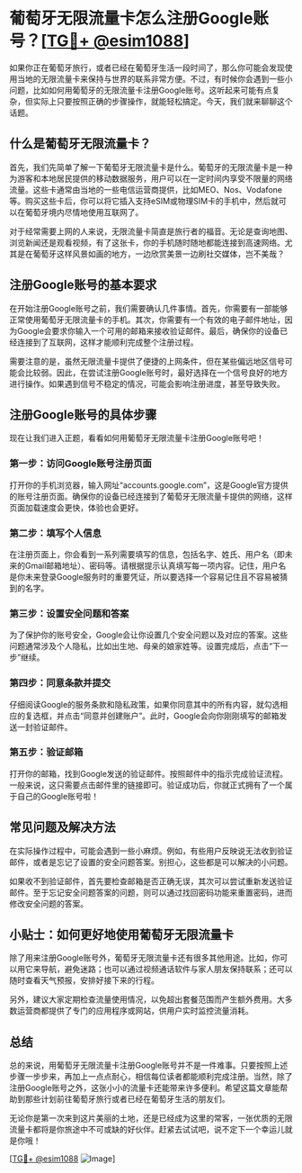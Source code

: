 # 葡萄牙无限流量卡怎么注册Google账号？[[TG💪+ @esim1088](https://t.me/s/esim1088)]

如果你正在葡萄牙旅行，或者已经在葡萄牙生活一段时间了，那么你可能会发现使用当地的无限流量卡来保持与世界的联系非常方便。不过，有时候你会遇到一些小问题，比如如何用葡萄牙的无限流量卡注册Google账号。这听起来可能有点复杂，但实际上只要按照正确的步骤操作，就能轻松搞定。今天，我们就来聊聊这个话题。

## 什么是葡萄牙无限流量卡？

首先，我们先简单了解一下葡萄牙无限流量卡是什么。葡萄牙的无限流量卡是一种为游客和本地居民提供的移动数据服务，用户可以在一定时间内享受不限量的网络流量。这些卡通常由当地的一些电信运营商提供，比如MEO、Nos、Vodafone等。购买这些卡后，你可以将它插入支持eSIM或物理SIM卡的手机中，然后就可以在葡萄牙境内尽情地使用互联网了。

对于经常需要上网的人来说，无限流量卡简直是旅行者的福音。无论是查询地图、浏览新闻还是观看视频，有了这张卡，你的手机随时随地都能连接到高速网络。尤其是在葡萄牙这样风景如画的地方，一边欣赏美景一边刷社交媒体，岂不美哉？

## 注册Google账号的基本要求

在开始注册Google账号之前，我们需要确认几件事情。首先，你需要有一部能够正常使用葡萄牙无限流量卡的手机。其次，你需要有一个有效的电子邮件地址，因为Google会要求你输入一个可用的邮箱来接收验证邮件。最后，确保你的设备已经连接到了互联网，这样才能顺利完成整个注册过程。

需要注意的是，虽然无限流量卡提供了便捷的上网条件，但在某些偏远地区信号可能会比较弱。因此，在尝试注册Google账号时，最好选择在一个信号良好的地方进行操作。如果遇到信号不稳定的情况，可能会影响注册进度，甚至导致失败。

## 注册Google账号的具体步骤

现在让我们进入正题，看看如何用葡萄牙无限流量卡注册Google账号吧！

### 第一步：访问Google账号注册页面

打开你的手机浏览器，输入网址“accounts.google.com”，这是Google官方提供的账号注册页面。确保你的设备已经连接到了葡萄牙无限流量卡提供的网络，这样页面加载速度会更快，体验也会更好。

### 第二步：填写个人信息

在注册页面上，你会看到一系列需要填写的信息，包括名字、姓氏、用户名（即未来的Gmail邮箱地址）、密码等。请根据提示认真填写每一项内容。记住，用户名是你未来登录Google服务时的重要凭证，所以要选择一个容易记住且不容易被猜到的名字。

### 第三步：设置安全问题和答案

为了保护你的账号安全，Google会让你设置几个安全问题以及对应的答案。这些问题通常涉及个人隐私，比如出生地、母亲的娘家姓等。设置完成后，点击“下一步”继续。

### 第四步：同意条款并提交

仔细阅读Google的服务条款和隐私政策，如果你同意其中的所有内容，就勾选相应的复选框，并点击“同意并创建账户”。此时，Google会向你刚刚填写的邮箱发送一封验证邮件。

### 第五步：验证邮箱

打开你的邮箱，找到Google发送的验证邮件。按照邮件中的指示完成验证流程。一般来说，这只需要点击邮件里的链接即可。验证成功后，你就正式拥有了一个属于自己的Google账号啦！

## 常见问题及解决方法

在实际操作过程中，可能会遇到一些小麻烦。例如，有些用户反映说无法收到验证邮件，或者是忘记了设置的安全问题答案。别担心，这些都是可以解决的小问题。

如果收不到验证邮件，首先要检查邮箱是否正确无误，其次可以尝试重新发送验证邮件。至于忘记安全问题答案的问题，则可以通过找回密码功能来重置密码，进而修改安全问题的答案。

## 小贴士：如何更好地使用葡萄牙无限流量卡

除了用来注册Google账号外，葡萄牙无限流量卡还有很多其他用途。比如，你可以用它来导航，避免迷路；也可以通过视频通话软件与家人朋友保持联系；还可以随时查看天气预报，安排好接下来的行程。

另外，建议大家定期检查流量使用情况，以免超出套餐范围而产生额外费用。大多数运营商都提供了专门的应用程序或网站，供用户实时监控流量消耗。

## 总结

总的来说，用葡萄牙无限流量卡注册Google账号并不是一件难事。只要按照上述步骤一步步来，再加上一点点耐心，相信每位读者都能顺利完成注册。当然，除了注册Google账号之外，这张小小的流量卡还能带来许多便利。希望这篇文章能帮助到那些计划前往葡萄牙旅行或者已经在葡萄牙生活的朋友们。

无论你是第一次来到这片美丽的土地，还是已经成为这里的常客，一张优质的无限流量卡都将是你旅途中不可或缺的好伙伴。赶紧去试试吧，说不定下一个幸运儿就是你哦！

[[TG💪+ @esim1088](https://t.me/s/esim1088) ![Image](https://i.postimg.cc/4NQfJmqS/Snipaste-2025-05-13-00-14-12.png)]